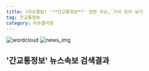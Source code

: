 ```yaml
---
title: (이슈클립) '**간교통정보**' 관련 이슈, 기사 모아 보기
tag: 간교통정보
category: 이슈클리핑
---
```

![wordcloud](https://s3.ap-northeast-2.amazonaws.com/lyrics101-wordcloud/2018-09-22-1537603254.png)
![news_img](https://user-images.githubusercontent.com/42597476/44507050-1206f400-a6e4-11e8-8d98-7ffbfebb353f.png)
## **'**간교통정보**'** 뉴스속보 검색결과

